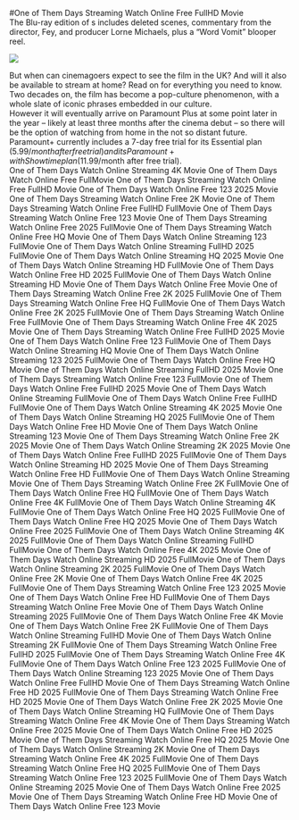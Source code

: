 #One of Them Days Streaming Watch Online Free FullHD Movie  
The Blu-ray edition of s includes deleted scenes, commentary from the director, Fey, and producer Lorne Michaels, plus a “Word Vomit” blooper reel.  
  
[![](https://i.imgur.com/qSNzIqt.png)](https://movie.rssnews.media/HCRdCcM.php)  
  
But when can cinemagoers expect to see the film in the UK? And will it also be available to stream at home? Read on for everything you need to know.  
Two decades on, the film has become a pop-culture phenomenon, with a whole slate of iconic phrases embedded in our culture.  
However it will eventually arrive on Paramount Plus at some point later in the year – likely at least three months after the cinema debut – so there will be the option of watching from home in the not so distant future.  
Paramount+ currently includes a 7-day free trial for its Essential plan ($5.99/month after free trial) and its Paramount+ with Showtime plan ($11.99/month after free trial).  
One of Them Days Watch Online Streaming 4K Movie
One of Them Days Watch Online Free FullMovie
One of Them Days Streaming Watch Online Free FullHD Movie
One of Them Days Watch Online Free 123 2025 Movie
One of Them Days Streaming Watch Online Free 2K Movie
One of Them Days Streaming Watch Online Free FullHD FullMovie
One of Them Days Streaming Watch Online Free 123 Movie
One of Them Days Streaming Watch Online Free 2025 FullMovie
One of Them Days Streaming Watch Online Free HQ Movie
One of Them Days Watch Online Streaming 123 FullMovie
One of Them Days Watch Online Streaming FullHD 2025 FullMovie
One of Them Days Watch Online Streaming HQ 2025 Movie
One of Them Days Watch Online Streaming HD FullMovie
One of Them Days Watch Online Free HD 2025 FullMovie
One of Them Days Watch Online Streaming HD Movie
One of Them Days Watch Online Free Movie
One of Them Days Streaming Watch Online Free 2K 2025 FullMovie
One of Them Days Streaming Watch Online Free HQ FullMovie
One of Them Days Watch Online Free 2K 2025 FullMovie
One of Them Days Streaming Watch Online Free FullMovie
One of Them Days Streaming Watch Online Free 4K 2025 Movie
One of Them Days Streaming Watch Online Free FullHD 2025 Movie
One of Them Days Watch Online Free 123 FullMovie
One of Them Days Watch Online Streaming HQ Movie
One of Them Days Watch Online Streaming 123 2025 FullMovie
One of Them Days Watch Online Free HQ Movie
One of Them Days Watch Online Streaming FullHD 2025 Movie
One of Them Days Streaming Watch Online Free 123 FullMovie
One of Them Days Watch Online Free FullHD 2025 Movie
One of Them Days Watch Online Streaming FullMovie
One of Them Days Watch Online Free FullHD FullMovie
One of Them Days Watch Online Streaming 4K 2025 Movie
One of Them Days Watch Online Streaming HQ 2025 FullMovie
One of Them Days Watch Online Free HD Movie
One of Them Days Watch Online Streaming 123 Movie
One of Them Days Streaming Watch Online Free 2K 2025 Movie
One of Them Days Watch Online Streaming 2K 2025 Movie
One of Them Days Watch Online Free FullHD 2025 FullMovie
One of Them Days Watch Online Streaming HD 2025 Movie
One of Them Days Streaming Watch Online Free HD FullMovie
One of Them Days Watch Online Streaming Movie
One of Them Days Streaming Watch Online Free 2K FullMovie
One of Them Days Watch Online Free HQ FullMovie
One of Them Days Watch Online Free 4K FullMovie
One of Them Days Watch Online Streaming 4K FullMovie
One of Them Days Watch Online Free HQ 2025 FullMovie
One of Them Days Watch Online Free HQ 2025 Movie
One of Them Days Watch Online Free 2025 FullMovie
One of Them Days Watch Online Streaming 4K 2025 FullMovie
One of Them Days Watch Online Streaming FullHD FullMovie
One of Them Days Watch Online Free 4K 2025 Movie
One of Them Days Watch Online Streaming HD 2025 FullMovie
One of Them Days Watch Online Streaming 2K 2025 FullMovie
One of Them Days Watch Online Free 2K Movie
One of Them Days Watch Online Free 4K 2025 FullMovie
One of Them Days Streaming Watch Online Free 123 2025 Movie
One of Them Days Watch Online Free HD FullMovie
One of Them Days Streaming Watch Online Free Movie
One of Them Days Watch Online Streaming 2025 FullMovie
One of Them Days Watch Online Free 4K Movie
One of Them Days Watch Online Free 2K FullMovie
One of Them Days Watch Online Streaming FullHD Movie
One of Them Days Watch Online Streaming 2K FullMovie
One of Them Days Streaming Watch Online Free FullHD 2025 FullMovie
One of Them Days Streaming Watch Online Free 4K FullMovie
One of Them Days Watch Online Free 123 2025 FullMovie
One of Them Days Watch Online Streaming 123 2025 Movie
One of Them Days Watch Online Free FullHD Movie
One of Them Days Streaming Watch Online Free HD 2025 FullMovie
One of Them Days Streaming Watch Online Free HD 2025 Movie
One of Them Days Watch Online Free 2K 2025 Movie
One of Them Days Watch Online Streaming HQ FullMovie
One of Them Days Streaming Watch Online Free 4K Movie
One of Them Days Streaming Watch Online Free 2025 Movie
One of Them Days Watch Online Free HD 2025 Movie
One of Them Days Streaming Watch Online Free HQ 2025 Movie
One of Them Days Watch Online Streaming 2K Movie
One of Them Days Streaming Watch Online Free 4K 2025 FullMovie
One of Them Days Streaming Watch Online Free HQ 2025 FullMovie
One of Them Days Streaming Watch Online Free 123 2025 FullMovie
One of Them Days Watch Online Streaming 2025 Movie
One of Them Days Watch Online Free 2025 Movie
One of Them Days Streaming Watch Online Free HD Movie
One of Them Days Watch Online Free 123 Movie